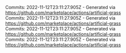 Commits: 2022-11-12T23:11:27.905Z - Generated via https://github.com/marketplace/actions/artificial-grass
<br>
Commits: 2022-11-12T23:11:27.905Z - Generated via https://github.com/marketplace/actions/artificial-grass
<br>
Commits: 2022-11-12T23:11:27.905Z - Generated via https://github.com/marketplace/actions/artificial-grass
<br>
Commits: 2022-11-12T23:11:27.905Z - Generated via https://github.com/marketplace/actions/artificial-grass
<br>
